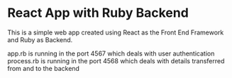 # React App with Ruby Backend
This is a simple web app created using React as the Front End Framework and Ruby as Backend.

app.rb is running in the port 4567 which deals with user authentication
process.rb is running in the port 4568 which deals with details transferred from and to the backend